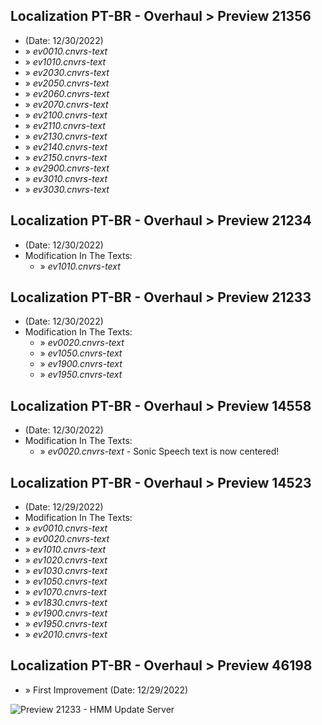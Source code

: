 ## Localization PT-BR - Overhaul > Preview 21356
- (Date: 12/30/2022)
- » *ev0010.cnvrs-text*
- » *ev1010.cnvrs-text*
- » *ev2030.cnvrs-text*
- » *ev2050.cnvrs-text*
- » *ev2060.cnvrs-text*
- » *ev2070.cnvrs-text*
- » *ev2100.cnvrs-text*
- » *ev2110.cnvrs-text*
- » *ev2130.cnvrs-text*
- » *ev2140.cnvrs-text*
- » *ev2150.cnvrs-text*
- » *ev2900.cnvrs-text*
- » *ev3010.cnvrs-text*
- » *ev3030.cnvrs-text*

## Localization PT-BR - Overhaul > Preview 21234
- (Date: 12/30/2022)
- Modification In The Texts:
  - » *ev1010.cnvrs-text*
 
## Localization PT-BR - Overhaul > Preview 21233
- (Date: 12/30/2022)
- Modification In The Texts:
  - » *ev0020.cnvrs-text*
  - » *ev1050.cnvrs-text*
  - » *ev1900.cnvrs-text*
  - » *ev1950.cnvrs-text*

## Localization PT-BR - Overhaul > Preview 14558
- (Date: 12/30/2022)
- Modification In The Texts:
  - » *ev0020.cnvrs-text* - Sonic Speech text is now centered!

## Localization PT-BR - Overhaul > Preview 14523
- (Date: 12/29/2022)
- Modification In The Texts:
 - » *ev0010.cnvrs-text*
 - » *ev0020.cnvrs-text*
 - » *ev1010.cnvrs-text*
 - » *ev1020.cnvrs-text*
 - » *ev1030.cnvrs-text*
 - » *ev1050.cnvrs-text*
 - » *ev1070.cnvrs-text*
 - » *ev1830.cnvrs-text*
 - » *ev1900.cnvrs-text*
 - » *ev1950.cnvrs-text*
 - » *ev2010.cnvrs-text*

## Localization PT-BR - Overhaul > Preview 46198
- » First Improvement (Date: 12/29/2022)

![Preview 21233 - HMM Update Server](https://user-images.githubusercontent.com/88670125/210077224-821ff9d3-da16-41c1-99f9-f0f13210896f.png)
